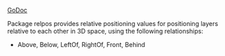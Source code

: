 [GoDoc](https://pkg.go.dev/github.com/emer/emergent/relpos)

Package relpos provides relative positioning values for positioning layers relative to each other in 3D space, using the following relationships:
* Above, Below, LeftOf, RightOf, Front, Behind

